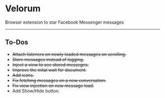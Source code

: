 # Velorum

 Browser extension to star Facebook Messenger messages

---

## To-Dos

* ~~Attach listeners on newly loaded messages on scrolling.~~
* ~~Store messages instead of logging.~~
* ~~Inject a view to see stored messeges.~~
* ~~Improve the inital wait for document.~~
* ~~Add icons.~~
* ~~Fix fetching messages on a new conversation.~~
* ~~Fix view injection on new message load.~~
* Add Show/Hide button.